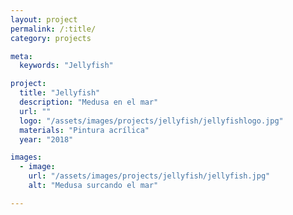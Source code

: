 ```yaml
---
layout: project
permalink: /:title/
category: projects

meta:
  keywords: "Jellyfish"

project:
  title: "Jellyfish"
  description: "Medusa en el mar"
  url: ""
  logo: "/assets/images/projects/jellyfish/jellyfishlogo.jpg"
  materials: "Pintura acrílica"
  year: "2018"

images:
  - image:
    url: "/assets/images/projects/jellyfish/jellyfish.jpg"
    alt: "Medusa surcando el mar"

---
```

